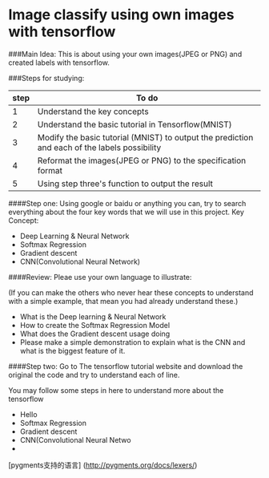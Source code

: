 # Image classify using own images with tensorflow


###Main Idea:
  This is about using your own images(JPEG or PNG) and created labels with tensorflow.
  
###Steps for studying:
  
|step|To do|
|------|----|
|1|Understand the key concepts|
|2|Understand the basic tutorial in Tensorflow(MNIST)|
|3|Modify the basic tutorial (MNIST) to output the prediction and each of the labels possibility |
|4|Reformat the images(JPEG or PNG) to the specification format|
|5|Using step three's function to output the result|


####Step one:
  Using google or baidu or anything you can, try to search everything about the four key words that we will use in this project.
  Key Concept:
  * Deep Learning & Neural Network
  * Softmax Regression 
  * Gradient descent
  * CNN(Convolutional Neural Network)

####Review:
  Pleae use your own language to illustrate:
  
  (If you can make the others who never hear these concepts to understand with a simple example, that mean you had already understand these.)
  * What is the Deep learning & Neural Network
  * How to create the Softmax Regression Model 
  * What does the Gradient descent usage doing
  * Please make a simple demonstration to explain what is the CNN and what is the biggest feature of it. 
  
  
  
####Step two:
  Go to The tensorflow tutorial website and download the original the code and try to understand each of line.

  You may follow some steps in here to understand more about the tensorflow
  * Hello
  * Softmax Regression 
  * Gradient descent
  * CNN(Convolutional Neural Netwo
  * 

 [pygments支持的语言] (http://pygments.org/docs/lexers/) 
